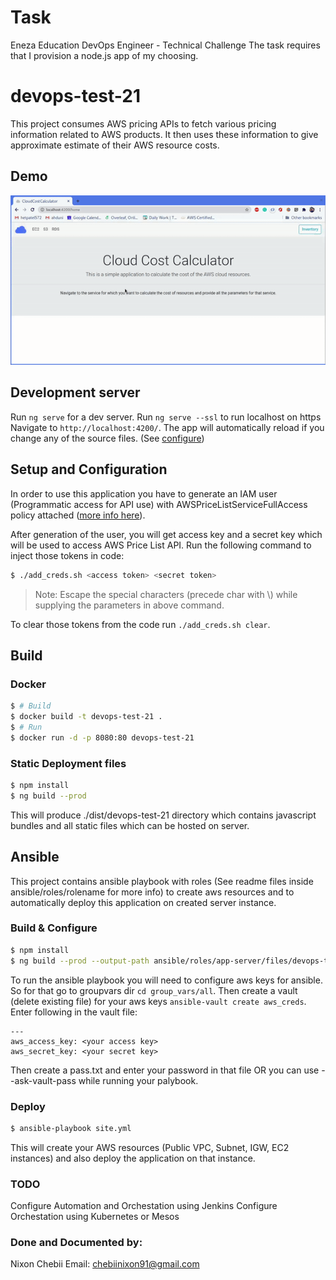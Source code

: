 # Task

Eneza Education DevOps Engineer - Technical Challenge
The task requires that I provision a node.js app of my choosing.

# devops-test-21

This project consumes AWS pricing APIs to fetch various pricing information related to AWS products. It then uses these information to give approximate estimate of their AWS resource costs. 


## Demo

![DEMO](demo.gif)

## Development server

Run `ng serve` for a dev server. 
Run `ng serve --ssl` to run localhost on https
Navigate to `http://localhost:4200/`. 
The app will automatically reload if you change any of the source files. (See [configure](#configure))



## Setup and Configuration 
In order to use this application you have to generate an IAM user (Programmatic access for API use) with AWSPriceListServiceFullAccess policy attached ([more info here](https://docs.aws.amazon.com/IAM/latest/UserGuide/id_users_create.html#id_users_create_console)).

After generation of the user, you will get access key and a secret key which will be used to access AWS Price List API. Run the following command to inject those tokens in code:

```bash
$ ./add_creds.sh <access token> <secret token>
```
> Note: Escape the special characters (precede char with \\) while supplying the parameters in above command.

To clear those tokens from the code run `./add_creds.sh clear`.

## Build

### Docker
```bash
$ # Build
$ docker build -t devops-test-21 .
$ # Run
$ docker run -d -p 8080:80 devops-test-21
```

### Static Deployment files
```bash
$ npm install
$ ng build --prod
```
This will produce ./dist/devops-test-21 directory which contains javascript bundles and all static files which can be hosted on server.

## Ansible

This project contains ansible playbook with roles (See readme files inside ansible/roles/rolename for more info) to create aws resources and to automatically deploy this application on created server instance.

### Build & Configure
```bash
$ npm install
$ ng build --prod --output-path ansible/roles/app-server/files/devops-test-21/
```

To run the ansible playbook you will need to configure aws keys for ansible. So for that go to groupvars dir `cd group_vars/all`. Then create a vault (delete existing file) for your aws keys `ansible-vault create aws_creds`. Enter following in the vault file:
```
---
aws_access_key: <your access key>
aws_secret_key: <your secret key>
```
Then create a pass.txt and enter your password in that file OR you can use --ask-vault-pass while running your palybook.

### Deploy
```bash
$ ansible-playbook site.yml
```

This will create your AWS resources (Public VPC, Subnet, IGW, EC2 instances) and also deploy the application on that instance.


### TODO
Configure Automation and Orchestation using Jenkins
Configure Orchestation using Kubernetes or Mesos 

### Done and Documented by:
Nixon Chebii
Email: chebiinixon91@gmail.com
